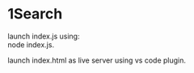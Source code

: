 # 1Search
launch index.js using:  
    node index.js. 
    
launch index.html as live server using vs code plugin. 
